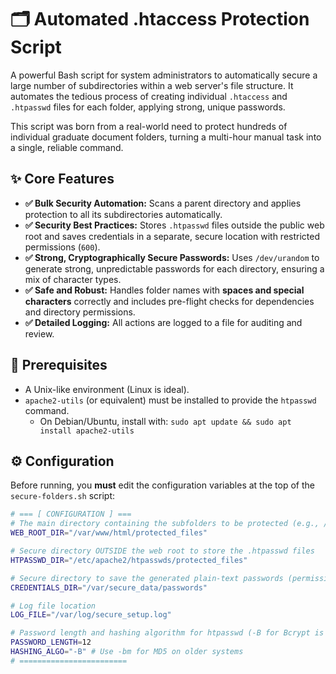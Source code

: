 # 🗂️ Automated .htaccess Protection Script

A powerful Bash script for system administrators to automatically secure a large number of subdirectories within a web server's file structure. It automates the tedious process of creating individual `.htaccess` and `.htpasswd` files for each folder, applying strong, unique passwords.

This script was born from a real-world need to protect hundreds of individual graduate document folders, turning a multi-hour manual task into a single, reliable command.

## ✨ Core Features

-   **✅ Bulk Security Automation:** Scans a parent directory and applies protection to all its subdirectories automatically.
-   **✅ Security Best Practices:** Stores `.htpasswd` files outside the public web root and saves credentials in a separate, secure location with restricted permissions (`600`).
-   **✅ Strong, Cryptographically Secure Passwords:** Uses `/dev/urandom` to generate strong, unpredictable passwords for each directory, ensuring a mix of character types.
-   **✅ Safe and Robust:** Handles folder names with **spaces and special characters** correctly and includes pre-flight checks for dependencies and directory permissions.
-   **✅ Detailed Logging:** All actions are logged to a file for auditing and review.

## 🔧 Prerequisites

-   A Unix-like environment (Linux is ideal).
-   `apache2-utils` (or equivalent) must be installed to provide the `htpasswd` command.
    -   On Debian/Ubuntu, install with: `sudo apt update && sudo apt install apache2-utils`

## ⚙️ Configuration

Before running, you **must** edit the configuration variables at the top of the `secure-folders.sh` script:

```bash
# === [ CONFIGURATION ] ===
# The main directory containing the subfolders to be protected (e.g., /var/www/html/graduates)
WEB_ROOT_DIR="/var/www/html/protected_files"

# Secure directory OUTSIDE the web root to store the .htpasswd files
HTPASSWD_DIR="/etc/apache2/htpasswds/protected_files"

# Secure directory to save the generated plain-text passwords (permissions will be set to 600)
CREDENTIALS_DIR="/var/secure_data/passwords"

# Log file location
LOG_FILE="/var/log/secure_setup.log"

# Password length and hashing algorithm for htpasswd (-B for Bcrypt is recommended)
PASSWORD_LENGTH=12
HASHING_ALGO="-B" # Use -bm for MD5 on older systems
# ========================
